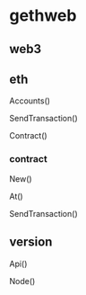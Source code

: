 # gethweb

## web3

## eth

Accounts()

SendTransaction()

Contract()

### contract

New()

At()

SendTransaction()

## version

Api()

Node()